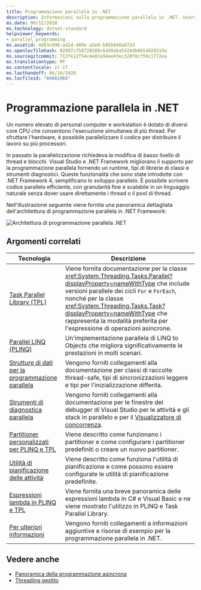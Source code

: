 ```yaml
---
title: Programmazione parallela in .NET
description: Informazioni sulla programmazione parallela in .NET. Usare un Runtime .NET, tipi di librerie di classi e strumenti di diagnostica per semplificare lo sviluppo di .NET.
ms.date: 09/12/2018
ms.technology: dotnet-standard
helpviewer_keywords:
- parallel programming
ms.assetid: 4d83c690-ad2d-489e-a2e0-b85b898a672d
ms.openlocfilehash: 02087cf58720388c64d8aba5424db0b54828219a
ms.sourcegitcommit: 7137e12f54c4e83a94ae43ec320f8cf59c1772ea
ms.translationtype: MT
ms.contentlocale: it-IT
ms.lasthandoff: 06/10/2020
ms.locfileid: "84661965"
---
```

# <a name="parallel-programming-in-net"></a>Programmazione parallela in .NET

Un numero elevato di personal computer e workstation è dotato di diversi core CPU che consentono l'esecuzione simultanea di più thread. Per sfruttare l'hardware, è possibile parallelizzare il codice per distribuire il lavoro su più processori.

In passato la parallelizzazione richiedeva la modifica di basso livello di thread e blocchi. Visual Studio e .NET Framework migliorano il supporto per la programmazione parallela fornendo un runtime, tipi di librerie di classi e strumenti diagnostici. Queste funzionalità che sono state introdotte con .NET Framework 4, semplificano lo sviluppo parallelo. È possibile scrivere codice parallelo efficiente, con granularità fine e scalabile in un linguaggio naturale senza dover usare direttamente i thread o il pool di thread.

Nell'illustrazione seguente viene fornita una panoramica dettagliata dell'architettura di programmazione parallela in .NET Framework:

![Architettura di programmazione parallela .NET](./media/tpl-architecture.png)

## <a name="related-topics"></a>Argomenti correlati

|Tecnologia|Descrizione|
|----------------|-----------------|
|[Task Parallel Library (TPL)](task-parallel-library-tpl.md)|Viene fornita documentazione per la classe <xref:System.Threading.Tasks.Parallel?displayProperty=nameWithType> che include versioni parallele dei cicli `For` e `ForEach`, nonché per la classe <xref:System.Threading.Tasks.Task?displayProperty=nameWithType> che rappresenta la modalità preferita per l'espressione di operazioni asincrone.|
|[Parallel LINQ (PLINQ)](introduction-to-plinq.md)|Un'implementazione parallela di LINQ to Objects che migliora significativamente le prestazioni in molti scenari.|
|[Strutture di dati per la programmazione parallela](data-structures-for-parallel-programming.md)|Vengono forniti collegamenti alla documentazione per classi di raccolte thread-safe, tipi di sincronizzazioni leggere e tipi per l'inizializzazione differita.|
|[Strumenti di diagnostica parallela](parallel-diagnostic-tools.md)|Vengono forniti collegamenti alla documentazione per le finestre del debugger di Visual Studio per le attività e gli stack in parallelo e per il [Visualizzatore di concorrenza](/visualstudio/profiling/concurrency-visualizer).|
|[Partitioner personalizzati per PLINQ e TPL](custom-partitioners-for-plinq-and-tpl.md)|Viene descritto come funzionano i partitioner e come configurare i partitioner predefiniti o creare un nuovo partitioner.|
|[Utilità di pianificazione delle attività](xref:System.Threading.Tasks.TaskScheduler)|Viene descritto come funziona l'utilità di pianificazione e come possono essere configurate le utilità di pianificazione predefinite.|
|[Espressioni lambda in PLINQ e TPL](lambda-expressions-in-plinq-and-tpl.md)|Viene fornita una breve panoramica delle espressioni lambda in C# e Visual Basic e ne viene mostrato l'utilizzo in PLINQ e Task Parallel Library.|
|[Per ulteriori informazioni](for-further-reading-parallel-programming.md)|Vengono forniti collegamenti a informazioni aggiuntive e risorse di esempio per la programmazione parallela in .NET.|

## <a name="see-also"></a>Vedere anche

- [Panoramica della programmazione asincrona](../async.md)
- [Threading gestito](../threading/index.md)
